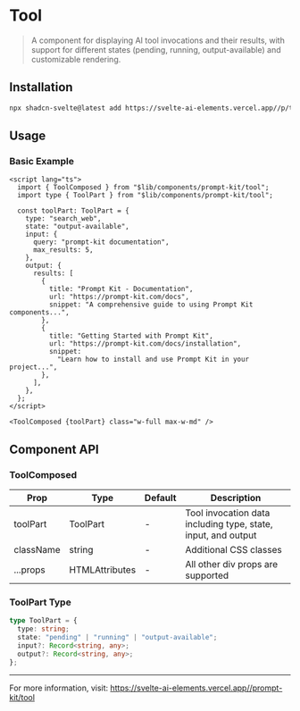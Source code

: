 # Tool

> A component for displaying AI tool invocations and their results, with support for different states (pending, running, output-available) and customizable rendering.

## Installation

```bash
npx shadcn-svelte@latest add https://svelte-ai-elements.vercel.app//p/tool.json
```

## Usage

### Basic Example

```svelte
<script lang="ts">
  import { ToolComposed } from "$lib/components/prompt-kit/tool";
  import type { ToolPart } from "$lib/components/prompt-kit/tool";

  const toolPart: ToolPart = {
    type: "search_web",
    state: "output-available",
    input: {
      query: "prompt-kit documentation",
      max_results: 5,
    },
    output: {
      results: [
        {
          title: "Prompt Kit - Documentation",
          url: "https://prompt-kit.com/docs",
          snippet: "A comprehensive guide to using Prompt Kit components...",
        },
        {
          title: "Getting Started with Prompt Kit",
          url: "https://prompt-kit.com/docs/installation",
          snippet:
            "Learn how to install and use Prompt Kit in your project...",
        },
      ],
    },
  };
</script>

<ToolComposed {toolPart} class="w-full max-w-md" />
```

## Component API

### ToolComposed

| Prop      | Type                           | Default | Description                                                   |
| --------- | ------------------------------ | ------- | ------------------------------------------------------------- |
| toolPart  | ToolPart                       | -       | Tool invocation data including type, state, input, and output |
| className | string                         | -       | Additional CSS classes                                        |
| ...props  | HTMLAttributes<HTMLDivElement> | -       | All other div props are supported                             |

### ToolPart Type

```typescript
type ToolPart = {
  type: string;
  state: "pending" | "running" | "output-available";
  input?: Record<string, any>;
  output?: Record<string, any>;
};
```

---

For more information, visit: https://svelte-ai-elements.vercel.app//prompt-kit/tool
